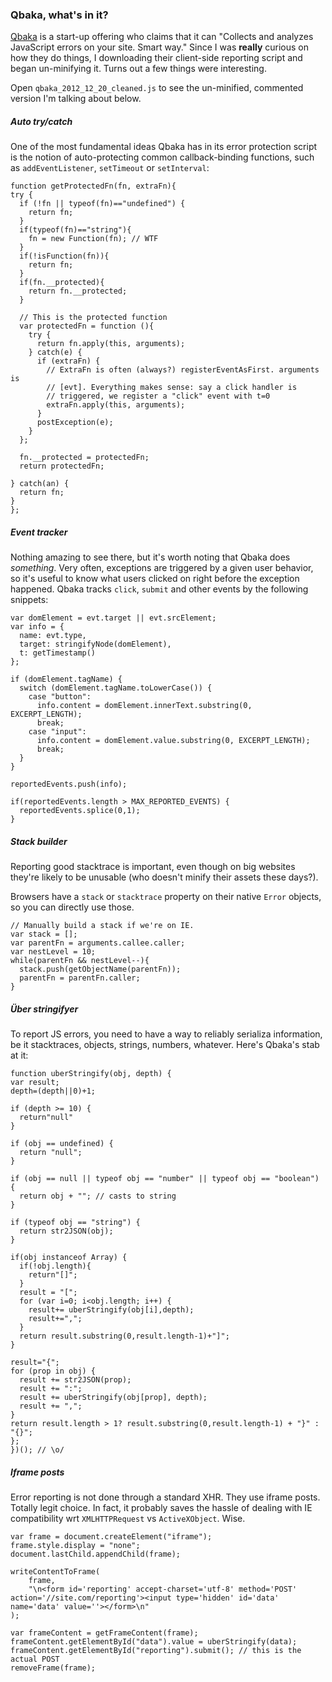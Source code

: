 ### Qbaka, what's in it?
[Qbaka][] is a start-up offering who claims that it can "Collects and analyzes
JavaScript errors on your site. Smart way."
Since I was __really__ curious on how they do things, I downloading their
client-side reporting script and began un-minifying it. Turns out a few things
were interesting.

Open `qbaka_2012_12_20_cleaned.js` to see the un-minified, commented version
I'm talking about below.

##### Auto try/catch
One of the most fundamental ideas Qbaka has in its error protection script is
the notion of auto-protecting common callback-binding functions, such as
`addEventListener`, `setTimeout` or `setInterval`:

    function getProtectedFn(fn, extraFn){
    try {
      if (!fn || typeof(fn)=="undefined") {
        return fn;
      }
      if(typeof(fn)=="string"){
        fn = new Function(fn); // WTF
      }
      if(!isFunction(fn)){
        return fn;
      }
      if(fn.__protected){
        return fn.__protected;
      }

      // This is the protected function
      var protectedFn = function (){
        try {
          return fn.apply(this, arguments);
        } catch(e) {
          if (extraFn) {
            // ExtraFn is often (always?) registerEventAsFirst. arguments is
            // [evt]. Everything makes sense: say a click handler is
            // triggered, we register a "click" event with t=0
            extraFn.apply(this, arguments);
          }
          postException(e);
        }
      };

      fn.__protected = protectedFn;
      return protectedFn;

    } catch(an) {
      return fn;
    }
    };

##### Event tracker
Nothing amazing to see there, but it's worth noting that Qbaka does
_something_. Very often, exceptions are triggered by a given user behavior, so
it's useful to know what users clicked on right before the exception happened.
Qbaka tracks `click`, `submit` and other events by the following snippets:

    var domElement = evt.target || evt.srcElement;
    var info = {
      name: evt.type,
      target: stringifyNode(domElement),
      t: getTimestamp()
    };

    if (domElement.tagName) {
      switch (domElement.tagName.toLowerCase()) {
        case "button":
          info.content = domElement.innerText.substring(0, EXCERPT_LENGTH);
          break;
        case "input":
          info.content = domElement.value.substring(0, EXCERPT_LENGTH);
          break;
      }
    }

    reportedEvents.push(info);

    if(reportedEvents.length > MAX_REPORTED_EVENTS) {
      reportedEvents.splice(0,1);
    }

##### Stack builder
Reporting good stacktrace is important, even though on big websites they're
likely to be unusable (who doesn't minify their assets these days?).

Browsers have a `stack` or `stacktrace` property on their native `Error`
objects, so you can directly use those.

    // Manually build a stack if we're on IE.
    var stack = [];
    var parentFn = arguments.callee.caller;
    var nestLevel = 10;
    while(parentFn && nestLevel--){
      stack.push(getObjectName(parentFn));
      parentFn = parentFn.caller;
    }

##### Über stringifyer
To report JS errors, you need to have a way to reliably serializa information,
be it stacktraces, objects, strings, numbers, whatever. Here's Qbaka's stab at
it:

    function uberStringify(obj, depth) {
    var result;
    depth=(depth||0)+1;

    if (depth >= 10) {
      return"null"
    }

    if (obj == undefined) {
      return "null";
    }

    if (obj == null || typeof obj == "number" || typeof obj == "boolean") {
      return obj + ""; // casts to string
    }

    if (typeof obj == "string") {
      return str2JSON(obj);
    }

    if(obj instanceof Array) {
      if(!obj.length){
        return"[]";
      }
      result = "[";
      for (var i=0; i<obj.length; i++) {
        result+= uberStringify(obj[i],depth);
        result+=",";
      }
      return result.substring(0,result.length-1)+"]";
    }

    result="{";
    for (prop in obj) {
      result += str2JSON(prop);
      result += ":";
      result += uberStringify(obj[prop], depth);
      result += ",";
    }
    return result.length > 1? result.substring(0,result.length-1) + "}" : "{}";
    };
    })(); // \o/

##### Iframe posts
Error reporting is not done through a standard XHR. They use iframe posts.
Totally legit choice. In fact, it probably saves the hassle of dealing with IE
compatibility wrt `XMLHTTPRequest` vs `ActiveXObject`. Wise.

    var frame = document.createElement("iframe");
    frame.style.display = "none";
    document.lastChild.appendChild(frame);

    writeContentToFrame(
        frame,
        "\n<form id='reporting' accept-charset='utf-8' method='POST' action='//site.com/reporting'><input type='hidden' id='data' name='data' value=''></form>\n"
    );

    var frameContent = getFrameContent(frame);
    frameContent.getElementById("data").value = uberStringify(data);
    frameContent.getElementById("reporting").submit(); // this is the actual POST
    removeFrame(frame);


[Qbaka]: http://qbaka.com/ "Qbaka"
